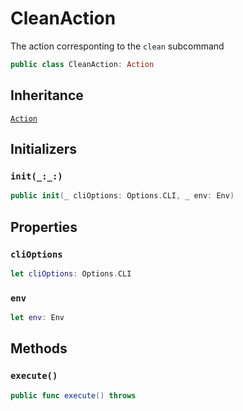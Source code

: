 # CleanAction

The action corresponting to the `clean` subcommand

``` swift
public class CleanAction: Action
```

## Inheritance

[`Action`](/Action)

## Initializers

### `init(_:_:)`

``` swift
public init(_ cliOptions: Options.CLI, _ env: Env)
```

## Properties

### `cliOptions`

``` swift
let cliOptions: Options.CLI
```

### `env`

``` swift
let env: Env
```

## Methods

### `execute()`

``` swift
public func execute() throws
```

